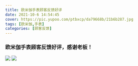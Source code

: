 ```yaml
---
title: 欧米伽手表顾客反馈好评
date: 2021-10-6 14:54:45
cover: https://pic.yupoo.com/ptbxcp/da79668b/21b6b287.jpg
tags: [欧米伽,手表]
categories: [顾客反馈]
---
```


###  欧米伽手表顾客反馈好评，感谢老板！
![](https://pic.yupoo.com/ptbxcp/11ac2787/043801af.jpg)
![](https://pic.yupoo.com/ptbxcp/da79668b/21b6b287.jpg)
